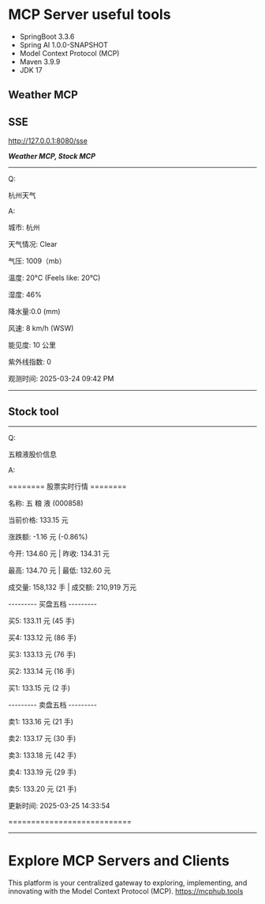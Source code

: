 # MCP Server useful tools

- SpringBoot 3.3.6
- Spring AI 1.0.0-SNAPSHOT
- Model Context Protocol (MCP)
- Maven 3.9.9
- JDK 17

## Weather MCP

## SSE

http://127.0.0.1:8080/sse

***Weather MCP, Stock MCP***

---
Q:

杭州天气

A:

城市: 杭州

天气情况: Clear

气压: 1009（mb）

温度: 20°C (Feels like: 20°C)

湿度: 46%

降水量:0.0 (mm)

风速: 8 km/h (WSW)

能见度: 10 公里

紫外线指数: 0

观测时间: 2025-03-24 09:42 PM

---

## Stock tool
---

Q:

五粮液股价信息

A:

======== 股票实时行情 ========

名称: 五 粮 液 (000858)

当前价格: 133.15 元

涨跌额: -1.16 元 (-0.86%)

今开: 134.60 元 | 昨收: 134.31 元

最高: 134.70 元 | 最低: 132.60 元

成交量: 158,132 手 | 成交额: 210,919 万元

--------- 买盘五档 ---------

买5: 133.11 元 (45 手)

买4: 133.12 元 (86 手)

买3: 133.13 元 (76 手)

买2: 133.14 元 (16 手)

买1: 133.15 元 (2 手)

--------- 卖盘五档 ---------

卖1: 133.16 元 (21 手)

卖2: 133.17 元 (30 手)

卖3: 133.18 元 (42 手)

卖4: 133.19 元 (29 手)

卖5: 133.20 元 (21 手)

更新时间: 2025-03-25 14:33:54

===========================

---
# Explore MCP Servers and Clients

This platform is your centralized gateway to exploring, implementing, and innovating with the Model Context Protocol (MCP).
https://mcphub.tools
